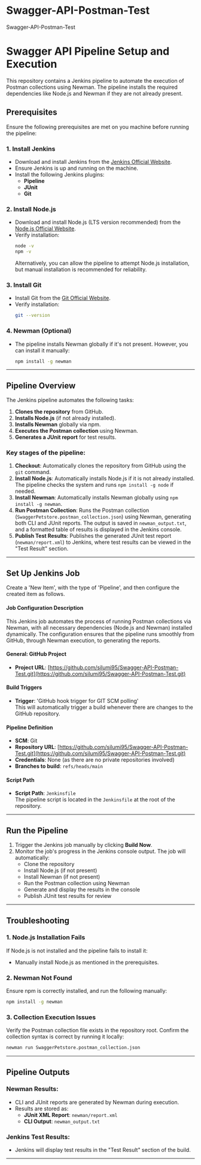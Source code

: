 # Swagger-API-Postman-Test
Swagger-API-Postman-Test

# Swagger API Pipeline Setup and Execution

This repository contains a Jenkins pipeline to automate the execution of Postman collections using Newman. The pipeline installs the required dependencies like Node.js and Newman if they are not already present.

## Prerequisites

Ensure the following prerequisites are met on you machine before running the pipeline:

### 1. Install Jenkins
- Download and install Jenkins from the [Jenkins Official Website](https://www.jenkins.io/download/).
- Ensure Jenkins is up and running on the machine.
- Install the following Jenkins plugins:
  - **Pipeline**
  - **JUnit**
  - **Git**

### 2. Install Node.js
- Download and install Node.js (LTS version recommended) from the [Node.js Official Website](https://nodejs.org/).
- Verify installation:
  ```bash
  node -v
  npm -v
  ```
  Alternatively, you can allow the pipeline to attempt Node.js installation, but manual installation is recommended for reliability.

### 3. Install Git
- Install Git from the [Git Official Website](https://git-scm.com/).
- Verify installation:
  ```bash
  git --version
  ```

### 4. Newman (Optional)
- The pipeline installs Newman globally if it's not present. However, you can install it manually:
  ```bash
  npm install -g newman
  ```

---

## Pipeline Overview

The Jenkins pipeline automates the following tasks:

1. **Clones the repository** from GitHub.
2. **Installs Node.js** (if not already installed).
3. **Installs Newman** globally via npm.
4. **Executes the Postman collection** using Newman.
5. **Generates a JUnit report** for test results.

### Key stages of the pipeline:

1. **Checkout**: Automatically clones the repository from GitHub using the `git` command.
2. **Install Node.js**: Automatically installs Node.js if it is not already installed. The pipeline checks the system and runs `npm install -g node` if needed.
3. **Install Newman**: Automatically installs Newman globally using `npm install -g newman`.
4. **Run Postman Collection**: Runs the Postman collection (`SwaggerPetstore.postman_collection.json`) using Newman, generating both CLI and JUnit reports. The output is saved in `newman_output.txt`, and a formatted table of results is displayed in the Jenkins console.
5. **Publish Test Results**: Publishes the generated JUnit test report (`newman/report.xml`) to Jenkins, where test results can be viewed in the "Test Result" section.

---

## Set Up Jenkins Job
Create a 'New Item', with the type of 'Pipeline', and then configure the created item as follows.

#### Job Configuration Description
This Jenkins job automates the process of running Postman collections via Newman, with all necessary dependencies (Node.js and Newman) installed dynamically. The configuration ensures that the pipeline runs smoothly from GitHub, through Newman execution, to generating the reports.

#### General: GitHub Project
- **Project URL**: [https://github.com/silumi95/Swagger-API-Postman-Test.git](https://github.com/silumi95/Swagger-API-Postman-Test.git)

#### Build Triggers
- **Trigger**: 'GitHub hook trigger for GIT SCM polling'  
  This will automatically trigger a build whenever there are changes to the GitHub repository.

#### Pipeline Definition
- **SCM**: Git  
- **Repository URL**: [https://github.com/silumi95/Swagger-API-Postman-Test.git](https://github.com/silumi95/Swagger-API-Postman-Test.git)  
- **Credentials**: None (as there are no private repositories involved)  
- **Branches to build**: `refs/heads/main`

#### Script Path
- **Script Path**: `Jenkinsfile`  
  The pipeline script is located in the `Jenkinsfile` at the root of the repository.

---

## Run the Pipeline

1. Trigger the Jenkins job manually by clicking **Build Now**.
2. Monitor the job's progress in the Jenkins console output. The job will automatically:
   - Clone the repository
   - Install Node.js (if not present)
   - Install Newman (if not present)
   - Run the Postman collection using Newman
   - Generate and display the results in the console
   - Publish JUnit test results for review

---

## Troubleshooting

### 1. Node.js Installation Fails
If Node.js is not installed and the pipeline fails to install it:
- Manually install Node.js as mentioned in the prerequisites.

### 2. Newman Not Found
Ensure npm is correctly installed, and run the following manually:
```bash
npm install -g newman
```

### 3. Collection Execution Issues
Verify the Postman collection file exists in the repository root.
Confirm the collection syntax is correct by running it locally:
```bash
newman run SwaggerPetstore.postman_collection.json
```

---

## Pipeline Outputs

### Newman Results:
- CLI and JUnit reports are generated by Newman during execution.
- Results are stored as:
  - **JUnit XML Report**: `newman/report.xml`
  - **CLI Output**: `newman_output.txt`

### Jenkins Test Results:
- Jenkins will display test results in the "Test Result" section of the build.

---

